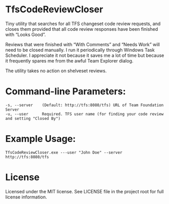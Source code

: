 # TfsCodeReviewCloser
Tiny utility that searches for all TFS changeset code review requests, and closes them provided that all code review responses have been finished with “Looks Good”.

Reviews that were finished with “With Comments” and “Needs Work” will need to be closed manually.  I run it periodically through Windows Task Scheduler.  I appreciate it not because it saves me a lot of time but because it frequently spares me from the awful Team Explorer dialog.

The utility takes no action on shelveset reviews.

# Command-line Parameters:
    -s, --server    (Default: http://tfs:8080/tfs) URL of Team Foundation Server
    -u, --user      Required. TFS user name (for finding your code review and setting "Closed By")

# Example Usage:
    TfsCodeReviewCloser.exe ---user "John Doe" --server http://tfs:8080/tfs

# License
Licensed under the MIT license. See LICENSE file in the project root for full license information.
